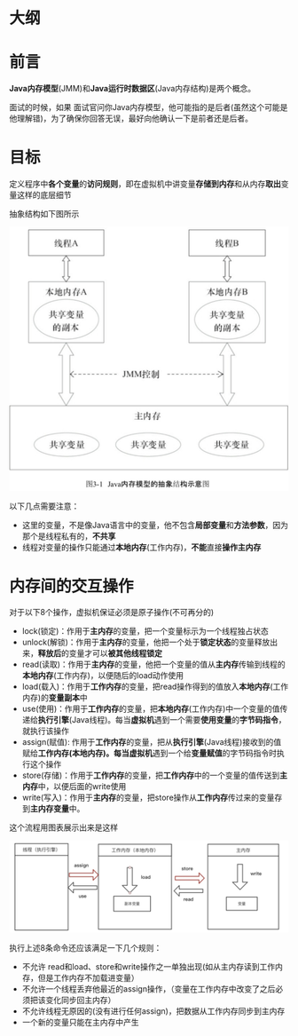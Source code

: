 # 大纲



# 前言

**Java内存模型**(JMM)和**Java运行时数据区**(Java内存结构)是两个概念。

面试的时候，如果 面试官问你Java内存模型，他可能指的是后者(虽然这个可能是他理解错)，为了确保你回答无误，最好向他确认一下是前者还是后者。

# 目标

定义程序中**各个变量**的**访问规则**，即在虚拟机中讲变量**存储到内存**和从内存**取出**变量这样的底层细节

抽象结构如下图所示

![](img/Xnip2019-05-17_22-46-01.jpg)

以下几点需要注意：

- 这里的变量，不是像Java语言中的变量，他不包含**局部变量**和**方法参数**，因为那个是线程私有的，**不共享**
- 线程对变量的操作只能通过**本地内存**(工作内存)，**不能**直接**操作主内存**

# 内存间的交互操作

对于以下8个操作，虚拟机保证必须是原子操作(不可再分的)

- lock(锁定)：作用于**主内存**的变量，把一个变量标示为一个线程独占状态
- unlock(解锁)：作用于**主内存**的变量，他把一个处于**锁定状态**的变量释放出来，**释放后**的变量才可以**被其他线程锁定**
- read(读取)：作用于**主内存**的变量，他把一个变量的值从**主内存**传输到线程的**本地内存**(工作内存)，以便随后的load动作使用
- load(载入)：作用于**工作内存**的变量，把read操作得到的值放入**本地内存**(工作内存)的**变量副本**中
- use(使用)：作用于**工作内存**的变量，把**本地内存**(工作内存)中一个变量的值传递给**执行引擎**(Java线程)。每当**虚拟机**遇到一个需要**使用变量**的**字节码指令**，就执行该操作
- assign(赋值): 作用于**工作内存**的变量，把从**执行引擎**(Java线程)接收到的值赋给**工作内存(**本地内存)。每当**虚拟机**遇到一个给**变量赋值**的字节码指令时执行这个操作
- store(存储)：作用于**工作内存**的变量，把**工作内存**中的一个变量的值传送到**主内存**中，以便后面的write使用
- write(写入)：作用于**主内存**的变量，把store操作从**工作内存**传过来的变量存到**主内存变量**中。

这个流程用图表展示出来是这样

![](img/Xnip2019-05-19_17-27-08.jpg)

执行上述8条命令还应该满足一下几个规则：

- 不允许 read和load、store和write操作之一单独出现(如从主内存读到工作内存，但是工作内存不加载进变量）
- 不允许一个线程丢弃他最近的assign操作，（变量在工作内存中改变了之后必须把该变化同步回主内存）
- 不允许线程无原因的(没有进行任何assign)，把数据从工作内存同步到主内存
- 一个新的变量只能在主内存中产生